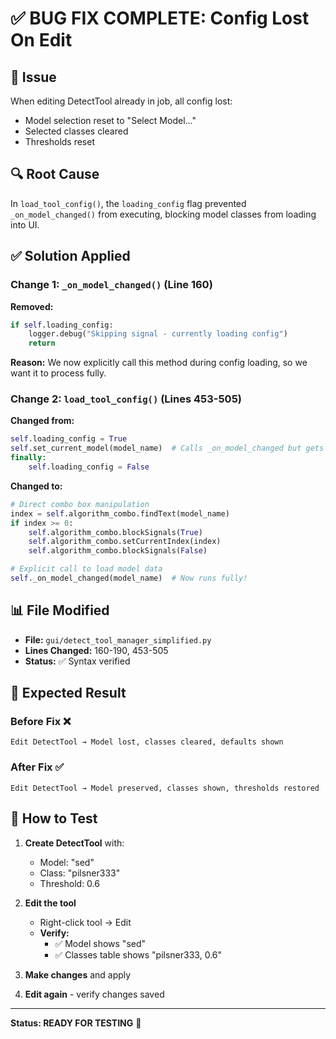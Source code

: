# ✅ BUG FIX COMPLETE: Config Lost On Edit

## 🐛 Issue
When editing DetectTool already in job, all config lost:
- Model selection reset to "Select Model..."
- Selected classes cleared
- Thresholds reset

## 🔍 Root Cause
In `load_tool_config()`, the `loading_config` flag prevented `_on_model_changed()` from executing, blocking model classes from loading into UI.

## ✅ Solution Applied

### Change 1: `_on_model_changed()` (Line 160)
**Removed:**
```python
if self.loading_config:
    logger.debug("Skipping signal - currently loading config")
    return
```

**Reason:** We now explicitly call this method during config loading, so we want it to process fully.

### Change 2: `load_tool_config()` (Lines 453-505)
**Changed from:**
```python
self.loading_config = True
self.set_current_model(model_name)  # Calls _on_model_changed but gets blocked
finally:
    self.loading_config = False
```

**Changed to:**
```python
# Direct combo box manipulation
index = self.algorithm_combo.findText(model_name)
if index >= 0:
    self.algorithm_combo.blockSignals(True)
    self.algorithm_combo.setCurrentIndex(index)
    self.algorithm_combo.blockSignals(False)

# Explicit call to load model data
self._on_model_changed(model_name)  # Now runs fully!
```

## 📊 File Modified
- **File:** `gui/detect_tool_manager_simplified.py`
- **Lines Changed:** 160-190, 453-505
- **Status:** ✅ Syntax verified

## 🧪 Expected Result

### Before Fix ❌
```
Edit DetectTool → Model lost, classes cleared, defaults shown
```

### After Fix ✅
```
Edit DetectTool → Model preserved, classes shown, thresholds restored
```

## 🚀 How to Test

1. **Create DetectTool** with:
   - Model: "sed"
   - Class: "pilsner333"
   - Threshold: 0.6

2. **Edit the tool**
   - Right-click tool → Edit
   - **Verify:**
     - ✅ Model shows "sed"
     - ✅ Classes table shows "pilsner333, 0.6"

3. **Make changes** and apply
4. **Edit again** - verify changes saved

---

**Status: READY FOR TESTING** 🚀
